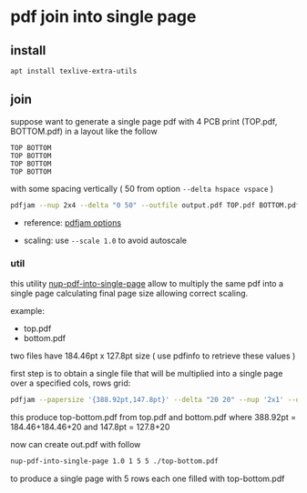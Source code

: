 # pdf join into single page

## install

```sh
apt install texlive-extra-utils
```

## join

suppose want to generate a single page pdf with 4 PCB print (TOP.pdf, BOTTOM.pdf) in a layout like the follow

```
TOP BOTTOM
TOP BOTTOM
TOP BOTTOM
TOP BOTTOM
```

with some spacing vertically ( 50 from option `--delta hspace vspace` )

```sh
pdfjam --nup 2x4 --delta "0 50" --outfile output.pdf TOP.pdf BOTTOM.pdf TOP.pdf  BOTTOM.pdf TOP.pdf BOTTOM.pdf TOP.pdf BOTTOM.pdf
```

- reference: [pdfjam options](http://texdoc.net/texmf-dist/doc/latex/pdfpages/pdfpages.pdf)

- scaling: use `--scale 1.0` to avoid autoscale

### util

this utility [nup-pdf-into-single-page](https://github.com/devel0/linux-scripts-utils/blob/2d1ae112c659d1f9597b2697c07668bb0bb7e914/nup-pdf-into-single-page) allow to multiply the same pdf into a single page calculating final page size allowing correct scaling.

example:
- top.pdf
- bottom.pdf

two files have 184.46pt x 127.8pt size ( use pdfinfo to retrieve these values )

first step is to obtain a single file that will be multiplied into a single page over a specified cols, rows grid:

```sh
pdfjam --papersize '{388.92pt,147.8pt}' --delta "20 20" --nup '2x1' --outfile top-bottom.pdf top.pdf bottom.pdf  && pdfinfo top-bottom.pdf 
```

this produce top-bottom.pdf from top.pdf and bottom.pdf where 388.92pt = 184.46+184.46+20 and 147.8pt = 127.8+20

now can create out.pdf with follow

```sh
nup-pdf-into-single-page 1.0 1 5 5 ./top-bottom.pdf 
```

to produce a single page with 5 rows each one filled with top-bottom.pdf
